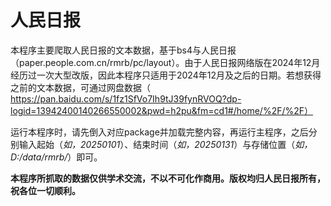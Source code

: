 # 人民日报
本程序主要爬取人民日报的文本数据，基于bs4与人民日报（paper.people.com.cn/rmrb/pc/layout）。由于人民日报网络版在2024年12月经历过一次大型改版，因此本程序只适用于2024年12月及之后的日期。若想获得之前的文本数据，可通过网盘数据（ https://pan.baidu.com/s/1fz1SfVo7Ih9tJ39fynRVOQ?dp-logid=13942400140266550002&pwd=h2pu&fm=cd1#/home/%2F/%2F）

运行本程序时，请先倒入对应package并加载完整内容，再运行主程序，之后分别输入起始（*如，20250101*）、结束时间（*如，20250131*）与存储位置（*如，D:/data/rmrb/*）即可。

**本程序所抓取的数据仅供学术交流，不以不可化作商用。版权均归人民日报所有，祝各位一切顺利。**
